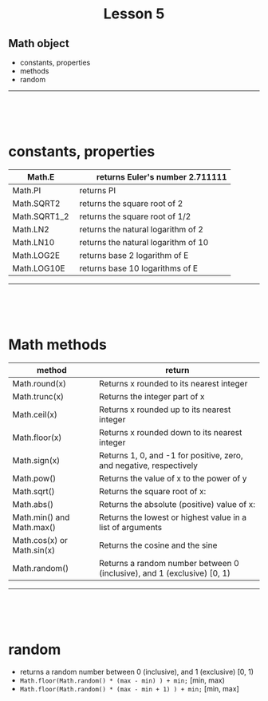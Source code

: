 <h1 style="text-align:center;">Lesson 5 </h1>

## Math object

- constants, properties
- methods
- random

<hr><br><br><br>

# constants, properties

| Math.E         |         returns Euler's number 2.711111 |
| -------------- | --------------------------------------- |
| Math.PI        | returns PI                              |
| Math.SQRT2     | returns the square root of 2            |
| Math.SQRT1_2   | returns the square root of 1/2          |
| Math.LN2       | returns the natural logarithm of 2      |
| Math.LN10      | returns the natural logarithm of 10     |
| Math.LOG2E     | returns base 2 logarithm of E           |
| Math.LOG10E    | returns base 10 logarithms of E         |

<hr><br><br><br>

# Math methods

| method                     | return                                                                  |
| -------------------------- | ----------------------------------------------------------------------- |
| Math.round(x)              | Returns x rounded to its nearest integer                                |
| Math.trunc(x)              | Returns the integer part of x                                           |
| Math.ceil(x)               | Returns x rounded up to its nearest integer                             |
| Math.floor(x)              | Returns x rounded down to its nearest integer                           |
| Math.sign(x)               | Returns 1, 0, and -1 for positive, zero, and negative, respectively     |
| Math.pow()                 | Returns the value of x to the power of y                                |
| Math.sqrt()                | Returns the square root of x:                                           |
| Math.abs()                 | Returns the absolute (positive) value of x:                             |
| Math.min() and Math.max()  | Returns the lowest or highest value in a list of arguments              |
| Math.cos(x) or Math.sin(x) | Returns the cosine and the sine                                         |
| Math.random()              | Returns a random number between 0 (inclusive), and 1 (exclusive) [0, 1) |

<hr><br><br><br>

# random

- returns a random number between 0 (inclusive), and 1 (exclusive) [0, 1)
- `Math.floor(Math.random() * (max - min) ) + min;` [min, max)
- `Math.floor(Math.random() * (max - min + 1) ) + min;` [min, max]
